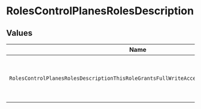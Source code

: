 # RolesControlPlanesRolesDescription


## Values

| Name                                                                                   | Value                                                                                  |
| -------------------------------------------------------------------------------------- | -------------------------------------------------------------------------------------- |
| `RolesControlPlanesRolesDescriptionThisRoleGrantsFullWriteAccessToAdministerConsumers` | This role grants full write access to administer consumers.                            |
